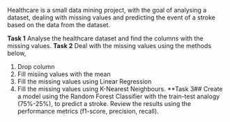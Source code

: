 Healthcare is a small data mining project, with the goal of analysing a dataset, dealing with missing values and predicting the event of a stroke based on the data from the dataset.

**Task 1**
Analyse the healthcare dataset and find the columns with the missing values.
**Task 2**
Deal with the missing values using the methods below,
1) Drop column
2) Fill misiing values with the mean
3) Fill the missing values using Linear Regression
4) Fill the missing values using K-Nearest Neighbours.
**Task 3##
Create a model using the Random Forest Classifier with the train-test analogy (75%-25%), to predict a stroke. Review the results using the performance metrics (f1-score, precision, recall).
